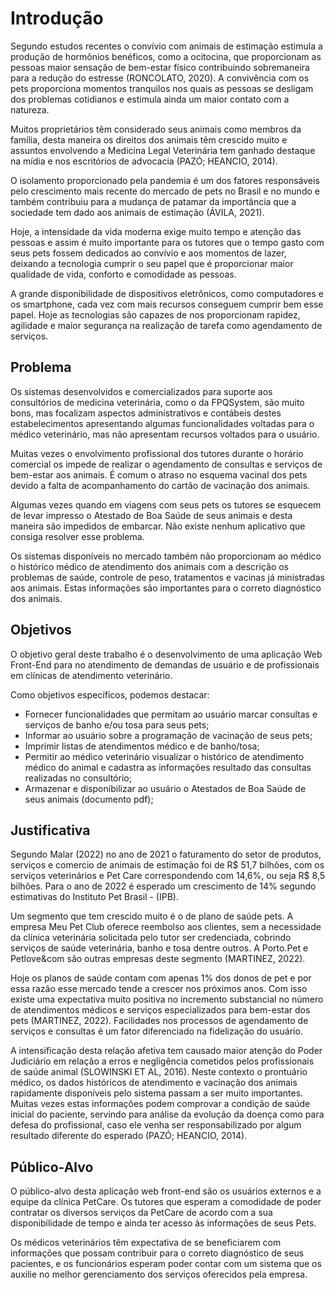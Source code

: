 # Introdução

Segundo estudos recentes o convívio com animais de estimação estimula a produção de hormônios benéficos, como a ocitocina, que proporcionam as pessoas maior sensação de bem-estar físico contribuindo sobremaneira para a redução do estresse (RONCOLATO, 2020). A convivência com os pets proporciona momentos tranquilos nos quais as pessoas se desligam dos problemas cotidianos e estimula ainda um maior contato com a natureza.

Muitos proprietários têm considerado seus animais como membros da família, desta maneira os direitos dos animais têm crescido muito e assuntos envolvendo a Medicina Legal Veterinária tem ganhado destaque na mídia e nos escritórios de advocacia (PAZÓ; HEANCIO, 2014).

O isolamento proporcionado pela pandemia é um dos fatores responsáveis pelo crescimento mais recente do mercado de pets no Brasil e no mundo e também contribuiu para a mudança de patamar da importância que a sociedade tem dado aos animais de estimação (ÁVILA, 2021).

Hoje, a intensidade da vida moderna exige muito tempo e atenção das pessoas e assim é muito importante para os tutores que o tempo gasto com seus pets fossem dedicados ao convívio e aos momentos de lazer, deixando a tecnologia cumprir o seu papel que é proporcionar maior qualidade de vida, conforto e comodidade as pessoas. 

A grande disponibilidade de dispositivos eletrônicos, como computadores e os smartphone, cada vez com mais recursos conseguem cumprir bem esse papel. Hoje as tecnologias são capazes de nos proporcionam rapidez, agilidade e maior segurança na realização de tarefa como agendamento de serviços.


## Problema
Os sistemas desenvolvidos e comercializados para suporte aos consultórios de medicina veterinária, como o da FPQSystem, são muito bons, mas focalizam aspectos administrativos e contábeis destes estabelecimentos apresentando algumas funcionalidades voltadas para o médico veterinário, mas não apresentam recursos voltados para o usuário.

Muitas vezes o envolvimento profissional dos tutores durante o horário comercial os impede de realizar o agendamento de consultas e serviços de bem-estar aos animais. É comum o atraso no esquema vacinal dos pets devido a falta de acompanhamento do cartão de vacinação dos animais.

Algumas vezes quando em viagens com seus pets os tutores se esquecem de levar impresso o Atestado de Boa Saúde de seus animais e desta maneira são impedidos de embarcar. Não existe nenhum aplicativo que consiga resolver esse problema.

Os sistemas disponíveis no mercado também não proporcionam ao médico o histórico médico de atendimento dos animais com a descrição os problemas de saúde, controle de peso, tratamentos e vacinas já ministradas aos animais. Estas informações são importantes para o correto diagnóstico dos animais. 


## Objetivos

O objetivo geral deste trabalho é o desenvolvimento de uma aplicação Web Front-End para no atendimento de demandas de usuário e de profissionais em clínicas de atendimento veterinário. 

Como objetivos específicos, podemos destacar:
<ul>
<li>Fornecer funcionalidades que permitam ao usuário marcar consultas e serviços de banho e/ou tosa para seus pets;</li>
<li>Informar ao usuário sobre a programação de vacinação de seus pets;</li>
<li>Imprimir listas de atendimentos médico e de banho/tosa;</li>
<li>Permitir ao médico veterinário visualizar o histórico de atendimento médico do animal e cadastra as informações resultado das consultas realizadas no consultório;</li>
<li>Armazenar e disponibilizar ao usuário o Atestados de Boa Saúde de seus animais (documento pdf);</li>
</ul>


## Justificativa

Segundo Malar (2022) no ano de 2021 o faturamento do setor de produtos, serviços e comercio de animais de estimação foi de R$ 51,7 bilhões, com os serviços veterinários e Pet Care correspondendo com 14,6%, ou seja R$ 8,5 bilhões. Para o ano de 2022 é esperado um crescimento de 14% segundo estimativas do Instituto Pet Brasil - (IPB).

Um segmento que tem crescido muito é o de plano de saúde pets. A empresa Meu Pet Club oferece reembolso aos clientes, sem a necessidade da clínica veterinária solicitada pelo tutor ser credenciada, cobrindo serviços de saúde veterinária, banho e tosa dentre outros. A Porto.Pet e Petlove&com são outras empresas deste segmento (MARTINEZ, 2022).

Hoje os planos de saúde contam com apenas 1% dos donos de pet e por essa razão esse mercado tende a crescer nos próximos anos. Com isso existe uma expectativa muito positiva no incremento substancial no número de atendimentos médicos e serviços especializados para bem-estar dos pets (MARTINEZ, 2022). Facilidades nos processos de agendamento de serviços e consultas é um fator diferenciado na fidelização do usuário.

A intensificação desta relação afetiva tem causado maior atenção do Poder Judiciário em relação a erros e negligência cometidos pelos profissionais de saúde animal (SLOWINSKI ET AL, 2016). Neste contexto o prontuário médico, os dados históricos de atendimento e vacinação dos animais rapidamente disponíveis pelo sistema passam a ser muito importantes. Muitas vezes estas informações podem comprovar a condição de saúde inicial do paciente, servindo para análise da evolução da doença como para defesa do profissional, caso ele venha ser responsabilizado por algum resultado diferente do esperado (PAZÓ; HEANCIO, 2014).


## Público-Alvo

O público-alvo desta aplicação web front-end são os usuários externos e a equipe da clínica PetCare. 
Os tutores que esperam a comodidade de poder contratar os diversos serviços da PetCare de acordo com a sua disponibilidade de tempo e ainda ter acesso às informações de seus Pets.

Os médicos veterinários têm expectativa de se beneficiarem com informações que possam contribuir para o correto diagnóstico de seus pacientes, e os funcionários esperam poder contar com um sistema que os auxilie no melhor gerenciamento dos serviços oferecidos pela empresa. 

